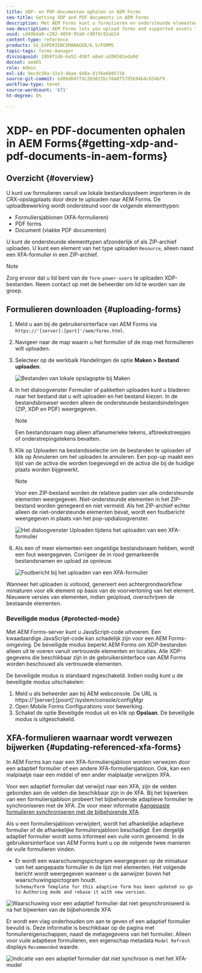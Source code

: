 ```yaml
---
title: XDP- en PDF-documenten ophalen in AEM Forms
seo-title: Getting XDP and PDF documents in AEM Forms
description: Met AEM Forms kunt u formulieren en ondersteunde elementen uploaden en gebruiken met adaptieve formulieren. U kunt uploadformulieren en verwante bronnen ook als een ZIP-bestand bulksgewijs verzenden.
seo-description: AEM Forms lets you upload forms and supported assets to use with adaptive forms. You can also bulk upload forms and related resources as a ZIP.
uuid: cd49b4a8-c282-4059-95a0-c98f6c92ab14
content-type: reference
products: SG_EXPERIENCEMANAGER/6.5/FORMS
topic-tags: forms-manager
discoiquuid: 28b9f1d6-6a52-458f-a8ed-a206502eda0d
docset: aem65
role: Admin
exl-id: 9ecdc50a-31e3-46ae-948a-d1f6e6085734
source-git-commit: bd86d647fdc203015bc70a0f57d5b94b4c634bf9
workflow-type: tm+mt
source-wordcount: '671'
ht-degree: 0%

---
```


# XDP- en PDF-documenten ophalen in AEM Forms{#getting-xdp-and-pdf-documents-in-aem-forms}

## Overzicht {#overview}

U kunt uw formulieren vanuit uw lokale bestandssysteem importeren in de CRX-opslagplaats door deze te uploaden naar AEM Forms. De uploadbewerking wordt ondersteund voor de volgende elementtypen:

* Formuliersjablonen (XFA-formulieren)
* PDF forms
* Document (vlakke PDF documenten)

U kunt de ondersteunde elementtypen afzonderlijk of als ZIP-archief uploaden. U kunt een element van het type uploaden `Resource`, alleen naast een XFA-formulier in een ZIP-archief.

>[!NOTE]
>
>Zorg ervoor dat u lid bent van de `form-power-users` te uploaden XDP-bestanden. Neem contact op met de beheerder om lid te worden van de groep.

## Formulieren downloaden {#uploading-forms}

1. Meld u aan bij de gebruikersinterface van AEM Forms via `https://'[server]:[port]'/aem/forms.html`.
1. Navigeer naar de map waarin u het formulier of de map met formulieren wilt uploaden.
1. Selecteer op de werkbalk Handelingen de optie **Maken > Bestand uploaden**.

   ![Bestanden van lokale opslagoptie bij Maken](assets/step.png)

1. In het dialoogvenster Formulier of pakketten uploaden kunt u bladeren naar het bestand dat u wilt uploaden en het bestand kiezen. In de bestandsbrowser worden alleen de ondersteunde bestandsindelingen (ZIP, XDP en PDF) weergegeven.

   >[!NOTE]
   >
   >Een bestandsnaam mag alleen alfanumerieke tekens, afbreekstreepjes of onderstrepingstekens bevatten.

1. Klik op Uploaden na bestandsselectie om de bestanden te uploaden of klik op Annuleren om het uploaden te annuleren. Een pop-up maakt een lijst van de activa die worden toegevoegd en de activa die bij de huidige plaats worden bijgewerkt.

   >[!NOTE]
   >
   >Voor een ZIP-bestand worden de relatieve paden van alle ondersteunde elementen weergegeven. Niet-ondersteunde elementen in het ZIP-bestand worden genegeerd en niet vermeld. Als het ZIP-archief echter alleen de niet-ondersteunde elementen bevat, wordt een foutbericht weergegeven in plaats van het pop-updialoogvenster.

   ![Het dialoogvenster Uploaden tijdens het uploaden van een XFA-formulier](assets/upload-scr.png)

1. Als een of meer elementen een ongeldige bestandsnaam hebben, wordt een fout weergegeven. Corrigeer de in rood gemarkeerde bestandsnamen en upload ze opnieuw.

   ![Foutbericht bij het uploaden van een XFA-formulier](assets/upload-scr-err.png)

Wanneer het uploaden is voltooid, genereert een achtergrondworkflow miniaturen voor elk element op basis van de voorvertoning van het element. Nieuwere versies van elementen, indien geüpload, overschrijven de bestaande elementen.

### Beveiligde modus {#protected-mode}

Met AEM Forms-server kunt u JavaScript-code uitvoeren. Een kwaadaardige JavaScript-code kan schadelijk zijn voor een AEM Forms-omgeving. De beveiligde modus beperkt AEM Forms om XDP-bestanden alleen uit te voeren vanuit vertrouwde elementen en locaties. Alle XDP-gegevens die beschikbaar zijn in de gebruikersinterface van AEM Forms worden beschouwd als vertrouwde elementen.

De beveiligde modus is standaard ingeschakeld. Indien nodig kunt u de beveiligde modus uitschakelen:

1. Meld u als beheerder aan bij AEM webconsole. De URL is https://&#39;[server]:[poort]&#39;/system/console/configMgr
1. Open Mobile Forms Configurations voor bewerking.
1. Schakel de optie Beveiligde modus uit en klik op **Opslaan**. De beveiligde modus is uitgeschakeld.

## XFA-formulieren waarnaar wordt verwezen bijwerken {#updating-referenced-xfa-forms}

In AEM Forms kan naar een XFA-formuliersjabloon worden verwezen door een adaptief formulier of een andere XFA-formuliersjabloon. Ook, kan een malplaatje naar een middel of een ander malplaatje verwijzen XFA.

Voor een adaptief formulier dat verwijst naar een XFA, zijn de velden gebonden aan de velden die beschikbaar zijn in de XFA. Bij het bijwerken van een formuliersjabloon probeert het bijbehorende adaptieve formulier te synchroniseren met de XFA. Zie voor meer informatie [Aangepaste formulieren synchroniseren met de bijbehorende XFA](../../forms/using/synchronizing-adaptive-forms-xfa.md).

Als u een formuliersjabloon verwijdert, wordt het afhankelijke adaptieve formulier of de afhankelijke formuliersjabloon beschadigd. Een dergelijk adaptief formulier wordt soms informeel een vuile vorm genoemd. In de gebruikersinterface van AEM Forms kunt u op de volgende twee manieren de vuile formulieren vinden.

* Er wordt een waarschuwingspictogram weergegeven op de miniatuur van het aangepaste formulier in de lijst met elementen. Het volgende bericht wordt weergegeven wanneer u de aanwijzer boven het waarschuwingspictogram houdt.\
  `Schema/Form Template for this adaptive form has been updated so go to Authoring mode and rebase it with new version.`

![Waarschuwing voor een adaptief formulier dat niet gesynchroniseerd is na het bijwerken van de bijbehorende XFA](assets/dirtyaf.png)

Er wordt een vlag onderhouden om aan te geven of een adaptief formulier bevuild is. Deze informatie is beschikbaar op de pagina met formuliereigenschappen, naast de metagegevens van het formulier. Alleen voor vuile adaptieve formulieren, een eigenschap metadata `Model Refresh` displays `Recommended` waarde.

![Indicatie van een adaptief formulier dat niet synchroon is met het XFA-model](assets/model-refresh.png)
